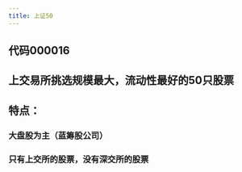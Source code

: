 ```yaml
---
title: 上证50
---
```


## 代码000016
## 上交易所挑选规模最大，流动性最好的50只股票
## 特点：
### 大盘股为主（蓝筹股公司）
### 只有上交所的股票，没有深交所的股票
